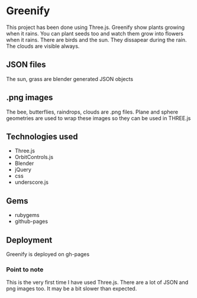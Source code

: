 # Greenify
This project has been done using Three.js. Greenify show plants growing when it rains. You can plant seeds too and watch them grow into flowers when it rains. There are birds and the sun. They dissapear during the rain. The clouds are visible always.

## JSON files
The sun, grass are blender generated JSON objects

## .png images
The bee, butterflies, raindrops, clouds are .png files. 
Plane and sphere geometries are used to wrap these images so they can be used in THREE.js

## Technologies used
- Three.js
- OrbitControls.js
- Blender
- jQuery
- css
- underscore.js 

## Gems
- rubygems
- github-pages

## Deployment
Greenify is deployed on gh-pages

### Point to note
This is the very first time I have used Three.js. There are a lot of JSON and png images too. It may be a bit slower than expected.
